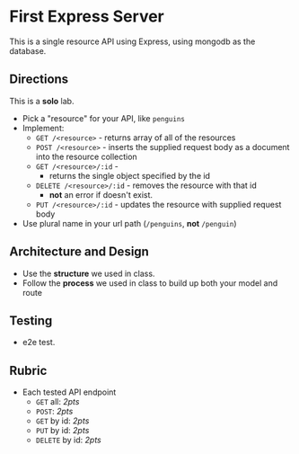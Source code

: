 First Express Server
======

This is a single resource API using Express, using mongodb as the database.

## Directions

This is a **solo** lab.

* Pick a "resource" for your API, like `penguins`
* Implement:
    * `GET /<resource>` - returns array of all of the resources
    * `POST /<resource>` - inserts the supplied request body as a document into the resource collection
    * `GET /<resource>/:id` -
      * returns the single object specified by the id
    * `DELETE /<resource>/:id` - removes the resource with that id
      * **not** an error if doesn't exist. 
    * `PUT /<resource>/:id` - updates the resource with supplied request body
* Use plural name in your url path (`/penguins`, **not** `/penguin`)

## Architecture and Design

* Use the **structure** we used in class.
* Follow the **process** we used in class to build up both your model and route

## Testing

* e2e test.

## Rubric

* Each tested API endpoint
  * `GET` all: *2pts*
  * `POST`: *2pts*
  * `GET` by id: *2pts*
  * `PUT` by id: *2pts*
  * `DELETE` by id: *2pts*
